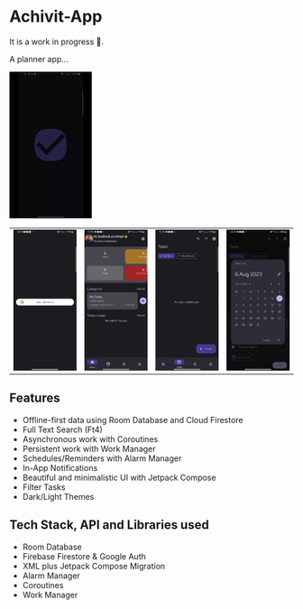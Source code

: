 # Achivit-App

It is a work in progress 🚧.

A planner app...

![Screen Record](https://github.com/Godzuche/Achivit-App/blob/master/app/screen-records/Screen_recording_Achivit.gif)


<table>
  <tr>
    <td>
      <img src="https://github.com/Godzuche/Achivit-App/blob/master/app/screenshots/auth_screen.png" alt="Auth" width = "200px">
    </td>
    <td>
      <img src="https://github.com/Godzuche/Achivit-App/blob/master/app/screenshots/img.png" alt="Home" width = "200px">
    </td>
    <td>
      <img src="https://github.com/Godzuche/Achivit-App/blob/master/app/screenshots/img_1.png" alt="Tasks" width = "200px">
    </td>
    <td>
      <img src="https://github.com/Godzuche/Achivit-App/blob/master/app/screenshots/img_10.png" alt="Date Picker" width = "200px">
    </td>
  </tr>
 <!-- <tr>
    <td>
      <img src="https://github.com/Godzuche/Achivit-App/blob/master/app/screenshots/img_1.png" alt="Tasks" width = "200px">
    </td>
    <td>
      <img src="https://github.com/Godzuche/Achivit-App/blob/master/app/screenshots/img_10.png" alt="Date Picker" width = "200px">
    </td>
  </tr> -->
</table>

## Features
- Offline-first data using Room Database and Cloud Firestore
- Full Text Search (Ft4)
- Asynchronous work with Coroutines
- Persistent work with Work Manager
- Schedules/Reminders with Alarm Manager
- In-App Notifications
- Beautiful and minimalistic UI with Jetpack Compose
- Filter Tasks
- Dark/Light Themes

## Tech Stack, API and Libraries used
+ Room Database
+ Firebase Firestore & Google Auth
+ XML plus Jetpack Compose Migration
+ Alarm Manager
+ Coroutines
+ Work Manager
